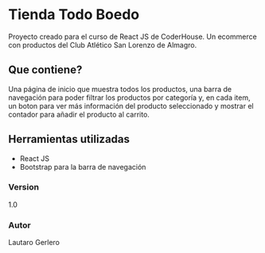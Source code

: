 # Tienda Todo Boedo

Proyecto creado para el curso de React JS de CoderHouse. Un ecommerce con productos del Club Atlético San Lorenzo de Almagro.

## Que contiene?

Una página de inicio que muestra todos los productos, una barra de navegación para poder filtrar los productos por categoría y, en cada item, un boton para ver más información del producto seleccionado y mostrar el contador para añadir el producto al carrito.

## Herramientas utilizadas

- React JS
- Bootstrap para la barra de navegación

### Version

1.0

### Autor

Lautaro Gerlero

